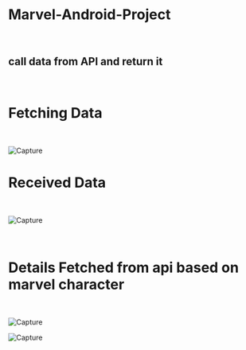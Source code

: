 <h1> Marvel-Android-Project </h1>
<br>
<h2> call data from API and return it </h2>
<br>
<h1>Fetching Data </h1>
<br>

![Capture](1.jpg)
<br>

<h1>Received Data </h1>
<br>

![Capture](2.jpg)

<br>

<h1> Details Fetched from api based on marvel character  </h1>
<br>

![Capture](3.jpg)
<br>

![Capture](4.jpg)
